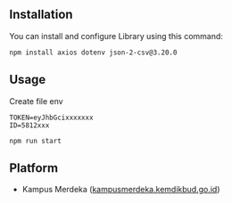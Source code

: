 ## Installation

You can install and configure Library using this command:

```shell
npm install axios dotenv json-2-csv@3.20.0
```

## Usage

Create file env
```shell
TOKEN=eyJhbGcixxxxxxx
ID=5812xxx
```


```shell
npm run start
```

## Platform

* Kampus Merdeka ([kampusmerdeka.kemdikbud.go.id](https://kampusmerdeka.kemdikbud.go.id/))
